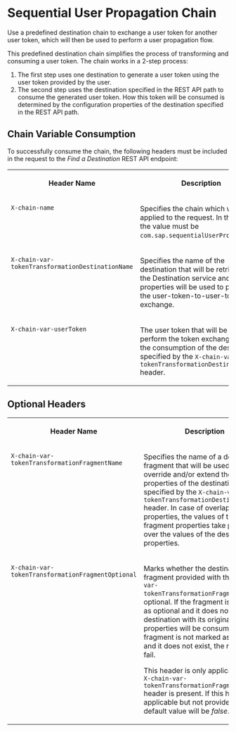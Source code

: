 <!-- loio13f633ee2a9645f5b1cbf9eb841784c0 -->

# Sequential User Propagation Chain

Use a predefined destination chain to exchange a user token for another user token, which will then be used to perform a user propagation flow.

This predefined destination chain simplifies the process of transforming and consuming a user token. The chain works in a 2-step process:

1.  The first step uses one destination to generate a user token using the user token provided by the user.
2.  The second step uses the destination specified in the REST API path to consume the generated user token. How this token will be consumed is determined by the configuration properties of the destination specified in the REST API path.



<a name="loio13f633ee2a9645f5b1cbf9eb841784c0__section_xdt_2sn_2gc"/>

## Chain Variable Consumption

To successfully consume the chain, the following headers must be included in the request to the *Find a Destination* REST API endpoint:


<table>
<tr>
<th valign="top">

Header Name

</th>
<th valign="top">

Description

</th>
</tr>
<tr>
<td valign="top">

`X-chain-name`

</td>
<td valign="top">

Specifies the chain which will be applied to the request. In this case, the value must be `com.sap.sequentialUserPropagation`.

</td>
</tr>
<tr>
<td valign="top">

`X-chain-var-tokenTransformationDestinationName`

</td>
<td valign="top">

Specifies the name of the destination that will be retrieved by the Destination service and whose properties will be used to perform the user-token-to-user-token exchange.

</td>
</tr>
<tr>
<td valign="top">

`X-chain-var-userToken`

</td>
<td valign="top">

The user token that will be used to perform the token exchange during the consumption of the destination specified by the `X-chain-var-tokenTransformationDestinationName` header.

</td>
</tr>
</table>



<a name="loio13f633ee2a9645f5b1cbf9eb841784c0__section_bhp_2sn_2gc"/>

## Optional Headers


<table>
<tr>
<th valign="top">

Header Name

</th>
<th valign="top">

Description

</th>
</tr>
<tr>
<td valign="top">

`X-chain-var-tokenTransformationFragmentName` 

</td>
<td valign="top">

Specifies the name of a destination fragment that will be used to override and/or extend the properties of the destination specified by the `X-chain-var-tokenTransformationDestinationName` header. In case of overlapping properties, the values of the fragment properties take priority over the values of the destination properties.

</td>
</tr>
<tr>
<td valign="top">

`X-chain-var-tokenTransformationFragmentOptional` 

</td>
<td valign="top">

Marks whether the destination fragment provided with the `X-chain-var-tokenTransformationFragmentName` is optional. If the fragment is marked as optional and it does not exist, the destination with its original properties will be consumed. If the fragment is not marked as optional and it does not exist, the request will fail.

This header is only applicable if the `X-chain-var-tokenTransformationFragmentName` header is present. If this header is applicable but not provided, the default value will be *false*.

</td>
</tr>
</table>

